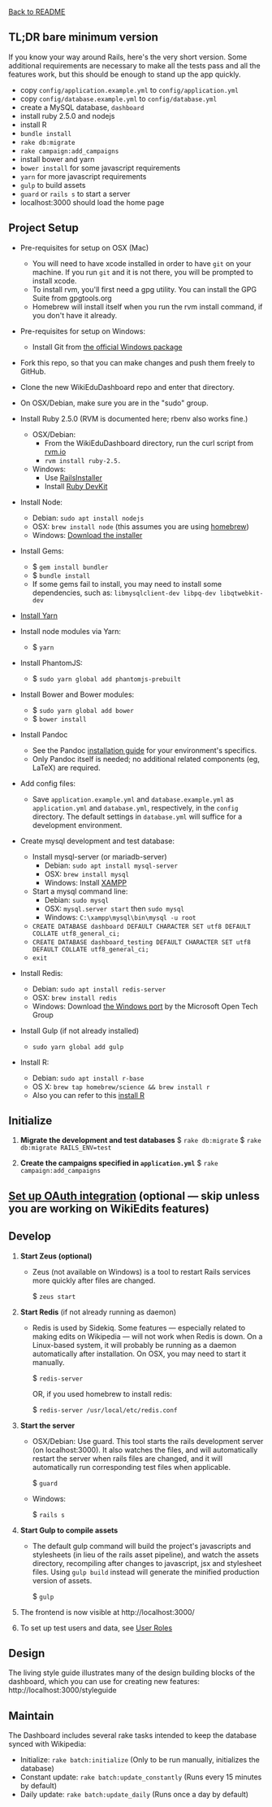 [Back to README](../README.md)

## TL;DR bare minimum version
If you know your way around Rails, here's the very short version. Some additional requirements are necessary to make all the tests pass and all the features work, but this should be enough to stand up the app quickly.

* copy `config/application.example.yml` to `config/application.yml`
* copy `config/database.example.yml` to `config/database.yml`
* create a MySQL database, `dashboard`
* install ruby 2.5.0 and nodejs
* install R
* `bundle install`
* `rake db:migrate`
* `rake campaign:add_campaigns`
* install bower and yarn
* `bower install` for some javascript requirements
* `yarn` for more javascript requirements
* `gulp` to build assets
* `guard` or `rails s` to start a server
* localhost:3000 should load the home page

## Project Setup

- Pre-requisites for setup on OSX (Mac)
    - You will need to have xcode installed in order to have `git` on your machine.  If you run `git` and it is not there, you will be prompted to install xcode.
    - To install rvm, you'll first need a gpg utility. You can install the GPG Suite from gpgtools.org
    - Homebrew will install itself when you run the rvm install command, if you don't have it already.

- Pre-requisites for setup on Windows:
    - Install Git from [the official Windows package](https://git-scm.com/download/win)

- Fork this repo, so that you can make changes and push them freely to GitHub.
- Clone the new WikiEduDashboard repo and enter that directory.
- On OSX/Debian, make sure you are in the "sudo" group.
- Install Ruby 2.5.0 (RVM is documented here; rbenv also works fine.)
    - OSX/Debian:
       - From the WikiEduDashboard directory, run the curl script from [rvm.io](https://rvm.io/)
       - `rvm install ruby-2.5.`
    - Windows:
       - Use [RailsInstaller](http://railsinstaller.org/en)
       - Install [Ruby DevKit](https://github.com/oneclick/rubyinstaller/wiki/Development-Kit)
- Install Node:
  - Debian: `sudo apt install nodejs`
  - OSX: `brew install node` (this assumes you are using [homebrew](brew.sh))
  - Windows: [Download the installer](https://nodejs.org/)

- Install Gems:
    - $ `gem install bundler`
    - $ `bundle install`
    - If some gems fail to install, you may need to install some dependencies, such as: `libmysqlclient-dev libpq-dev libqtwebkit-dev`

- [Install Yarn](https://yarnpkg.com/lang/en/docs/install/)
- Install node modules via Yarn:
    - $ `yarn`

- Install PhantomJS:
    - $ `sudo yarn global add phantomjs-prebuilt`

- Install Bower and Bower modules:
    - $ `sudo yarn global add bower`
    - $ `bower install`

- Install Pandoc
    - See the Pandoc [installation guide](http://pandoc.org/installing.html) for your environment's specifics.
    - Only Pandoc itself is needed; no additional related components (eg, LaTeX) are required.

- Add config files:
    - Save `application.example.yml` and `database.example.yml` as `application.yml` and `database.yml`, respectively, in the `config` directory. The default settings in `database.yml` will suffice for a development environment.

- Create mysql development and test database:
    - Install mysql-server (or mariadb-server)
        - Debian: `sudo apt install mysql-server`
        - OSX: `brew install mysql`
        - Windows: Install [XAMPP](https://www.apachefriends.org/index.html)
    - Start a mysql command line:
        - Debian: `sudo mysql`
        - OSX: `mysql.server start` then `sudo mysql`
        - Windows: `C:\xampp\mysql\bin\mysql -u root`
    - `CREATE DATABASE dashboard DEFAULT CHARACTER SET utf8 DEFAULT COLLATE utf8_general_ci;`
    - `CREATE DATABASE dashboard_testing DEFAULT CHARACTER SET utf8 DEFAULT COLLATE utf8_general_ci;`
    - `exit`

- Install Redis:
  - Debian: `sudo apt install redis-server`
  - OSX: `brew install redis`
  - Windows: Download [the Windows port](https://github.com/MSOpenTech/redis/releases) by the Microsoft Open Tech Group

- Install Gulp (if not already installed)
  - `sudo yarn global add gulp`

- Install R:
  - Debian: `sudo apt install r-base`
  - OS X: `brew tap homebrew/science && brew install r`
  - Also you can refer to this [install R](https://cran.r-project.org/)
## Initialize
1. **Migrate the development and test databases**
      $ `rake db:migrate`
      $ `rake db:migrate RAILS_ENV=test`

2. **Create the campaigns specified in `application.yml`**
      $ `rake campaign:add_campaigns`

## [Set up OAuth integration](oauth.md) (optional — skip unless you are working on WikiEdits features)

## Develop
1. **Start Zeus (optional)**
    - Zeus (not available on Windows) is a tool to restart Rails services more
    quickly after files are changed.

      $ `zeus start`

2. **Start Redis** (if not already running as daemon)
    - Redis is used by Sidekiq. Some features — especially related to making
    edits on Wikipedia — will not work when Redis is down. On a Linux-based system,
    it will probably be running as a daemon automatically after installation. On OSX,
    you may need to start it manually.

      $ `redis-server`

      OR, if you used homebrew to install redis:

      $ `redis-server /usr/local/etc/redis.conf`

3. **Start the server**

    - OSX/Debian: Use guard. This tool starts the rails development server (on localhost:3000).
    It also watches the files, and will automatically restart the server when rails files are
    changed, and it will automatically run corresponding test files when applicable.

      $ `guard`

    - Windows:

      $ `rails s`

4. **Start Gulp to compile assets**
    - The default gulp command will build the project's javascripts and stylesheets
    (in lieu of the rails asset pipeline), and watch the assets directory, recompiling
    after changes to javascript, jsx and stylesheet files. Using `gulp build` instead
    will generate the minified production version of assets.

      $ `gulp`

5. The frontend is now visible at http://localhost:3000/

6. To set up test users and data, see [User Roles](user_roles.md)

## Design

The living style guide illustrates many of the design building blocks of the dashboard, which you can use for creating new features: http://localhost:3000/styleguide

## Maintain

The Dashboard includes several rake tasks intended to keep the database synced with Wikipedia:
- Initialize: `rake batch:initialize` (Only to be run manually, initializes the database)
- Constant update: `rake batch:update_constantly` (Runs every 15 minutes by default)
- Daily update: `rake batch:update_daily` (Runs once a day by default)
